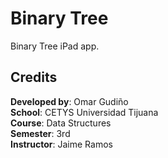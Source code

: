 # Binary Tree

Binary Tree iPad app.

## Credits

**Developed by**: Omar Gudiño  
**School**: CETYS Universidad Tijuana  
**Course**: Data Structures  
**Semester**: 3rd  
**Instructor**: Jaime Ramos  